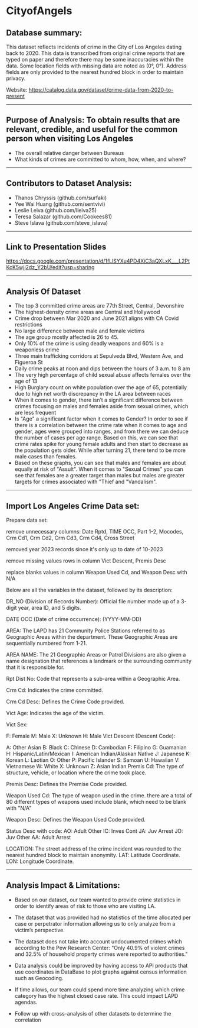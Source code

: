 # CityofAngels

Database summary:
-------------------------------------------------------------
This dataset reflects incidents of crime in the City of Los Angeles dating back to 2020. This data is transcribed from original crime reports that are typed on paper and therefore there may be some inaccuracies within the data. Some location fields with missing data are noted as (0°, 0°). Address fields are only provided to the nearest hundred block in order to maintain privacy. 

Website: https://catalog.data.gov/dataset/crime-data-from-2020-to-present

--------------------------------------------------------------

Purpose of Analysis:  To obtain results that are relevant, credible, and useful for the common person when visiting Los Angeles
--------------------------------------------------------------
- The overall relative danger between Bureaus 
- What kinds of crimes are committed to whom, how, when, and where?              

--------------------------------------------------------------

Contributors to Dataset Analysis:
---------------------------------------------------------------
- Thanos Chryssis (github.com/surfaki)
- Yee Wai Huang (github.com/sentvivi)
- Leslie Leiva (github.com/lleiva25)
- Teresa Salazar (github.com/Cookees81)
- Steve Islava (github.com/steve_islava)

---------------------------------------------------------------

Link to Presentation Slides
---------------------------------------------------------------
https://docs.google.com/presentation/d/1fLlSYXu4PD4XiC3aQXLxK___L2PtKcK5wjj2dz_Y2bU/edit?usp=sharing


---------------------------------------------------------------
Analysis Of Dataset
---------------------------------------------------------------
- The top 3 committed crime areas are 77th Street, Central, Devonshire
- The highest-density crime areas are Central and Hollywood
- Crime drop between Mar 2020 and June 2021 aligns with CA Covid restrictions
- No large difference between male and female victims
- The age group mostly affected is 26 to 45. 
- Only 10% of the crime is using deadly weapons and 60% is a weaponless crime
- Three main trafficking corridors at Sepulveda Blvd, Western Ave, and Figueroa St
- Daily crime peaks at noon and dips between the hours of 3 a.m. to 8 am
- The very high percentage of child sexual abuse affects females over the age of 13
- High Burglary count on white population over the age of 65, potentially due to high net worth discrepancy in the LA area between races
- When it comes to gender, there isn’t a significant difference between crimes focusing on  males and females aside from sexual crimes, which are less frequent
- Is "Age" a significant factor when it comes to Gender? In order to see if there is a correlation between the crime rate when it comes to age and gender, ages were grouped into ranges, and from there we can deduce the number of cases per age range. Based on this, we can see that crime rates spike for young female adults and then start to decrease as the population gets older. While after turning 21, there tend to be more male cases than females.
- Based on these graphs, you can see that males and females are about equally at risk of "Assult". When it comes to "Sexual Crimes" you can see that females are a greater target than males but males are greater targets for crimes associated with "Thief and "Vandalism".

---------------------------------------------------------------
Import Los Angeles Crime Data set:
---------------------------------------------------------------
Prepare data set:

remove unnecessary columns: Date Rptd, TIME OCC, Part 1-2, Mocodes, Crm Cd1, Crm Cd2, Crm Cd3, Crm Cd4, Cross Street

removed year 2023 records since it's only up to date of 10-2023

remove missing values rows in column Vict Descent, Premis Desc

replace blanks values in column Weapon Used Cd, and Weapon Desc with N/A

Below are all the variables in the dataset, followed by its description:

DR_NO (Division of Records Number): Official file number made up of a 3-digit year, area ID, and 5 digits.

DATE OCC (Date of crime occurrence): (YYYY-MM-DD)

AREA: The LAPD has 21 Community Police Stations referred to as Geographic Areas within the department. These Geographic Areas are sequentially numbered from 1-21.

AREA NAME: The 21 Geographic Areas or Patrol Divisions are also given a name designation that references a landmark or the surrounding community that it is responsible for.

Rpt Dist No: Code that represents a sub-area within a Geographic Area.

Crm Cd: Indicates the crime committed.

Crm Cd Desc: Defines the Crime Code provided.

Vict Age: Indicates the age of the victim.

Vict Sex:

F: Female
M: Male
X: Unknown
H: Male
Vict Descent (Descent Code):

A: Other Asian
B: Black
C: Chinese
D: Cambodian
F: Filipino
G: Guamanian
H: Hispanic/Latin/Mexican
I: American Indian/Alaskan Native
J: Japanese
K: Korean
L: Laotian
O: Other
P: Pacific Islander
S: Samoan
U: Hawaiian
V: Vietnamese
W: White
X: Unknown
Z: Asian Indian
Premis Cd: The type of structure, vehicle, or location where the crime took place.

Premis Desc: Defines the Premise Code provided.

Weapon Used Cd: The type of weapon used in the crime. there are a total of 80 different types of weapons used include blank, which need to be blank with "N/A"

Weapon Desc: Defines the Weapon Used Code provided.

Status Desc with code:
AO: Adult Other
IC: Inves Cont
JA: Juv Arrest
JO: Juv Other
AA: Adult Arrest

LOCATION: The street address of the crime incident was rounded to the nearest hundred block to maintain anonymity.
LAT: Latitude Coordinate.
LON: Longitude Coordinate.

--------------------------------------------------------------

Analysis Impact & Limitations:
---------------------------------------------------------------
- Based on our dataset, our team wanted to provide crime statistics in order to identify areas of risk to those who are visiting LA.

- The dataset that was provided had no statistics of the time allocated per case or perpetrator information allowing us to only analyze from a victim’s perspective.

- The dataset does not take into account undocumented crimes which according to the Pew Research Center: "Only 40.9% of violent crimes and 32.5% of household property crimes were reported to authorities."

- Data analysis could be improved by having access to API products that use coordinates in DataBase to plot graphs against census information such as Geocoding.

- If time allows, our team could spend more time analyzing which crime category has the highest closed case rate. This could impact LAPD agendas.

- Follow up with cross-analysis of other datasets to determine the correlation 
